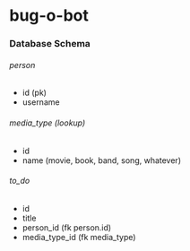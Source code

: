 # bug-o-bot

### Database Schema
###### person
- id (pk)
- username

###### media_type (lookup)
- id 
- name (movie, book, band, song, whatever)

###### to_do
- id
- title
- person_id (fk person.id)
- media_type_id (fk media_type)